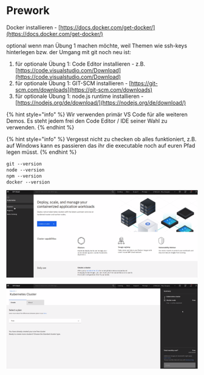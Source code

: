 # Prework

Docker installieren - [https://docs.docker.com/get-docker/](https://docs.docker.com/get-docker/)

optional wenn man Übung 1 machen möchte, weil Themen wie ssh-keys hinterlegen bzw. der Umgang mit git noch neu ist:

1. für optionale Übung 1: Code Editor installieren - z.B. [https://code.visualstudio.com/Download](https://code.visualstudio.com/Download)
2. für optionale Übung 1: GIT-SCM installieren - [https://git-scm.com/downloads](https://git-scm.com/downloads)
3. für optionale Übung 1: node.js runtime installieren   - [https://nodejs.org/de/download/](https://nodejs.org/de/download/)



{% hint style="info" %}
Wir verwenden primär VS Code für alle weiteren Demos. Es steht jedem frei den Code Editor / IDE seiner Wahl zu verwenden.
{% endhint %}

{% hint style="info" %}
Vergesst nicht zu checken ob alles funktioniert, z.B. auf Windows kann es passieren das ihr die executable noch auf euren Pfad legen müsst.
{% endhint %}

```text
git --version
node --version
npm --version
docker --version
```

![](../../.gitbook/assets/image%20%2839%29.png)

![](../../.gitbook/assets/image%20%2837%29.png)


